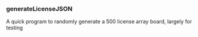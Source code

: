 ### generateLicenseJSON

A quick program to randomly generate a 500 license array board, largely for testing